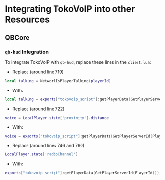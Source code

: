 # Integrating TokoVoIP into other Resources

## QBCore

### `qb-hud` Integration

To integrate TokoVoIP with `qb-hud`, replace these lines in the `client.lua`:

- Replace (around line 719)
```lua
local talking = NetworkIsPlayerTalking(playerId)
```

- With:
```lua
local talking = exports["tokovoip_script"]:getPlayerData(GetPlayerServerId(PlayerId()), "voip:talking") or 0
```

- Replace (around line 722)
```lua
voice = LocalPlayer.state['proximity'].distance
```

- With:
```lua
voice = exports["tokovoip_script"]:getPlayerData(GetPlayerServerId(PlayerId()), "voip:mode") or 0
```

- Replace (around lines 746 and 790)
```lua
LocalPlayer.state['radioChannel']
```

- With:
```lua
exports["tokovoip_script"]:getPlayerData(GetPlayerServerId(PlayerId()), "radio:channel")
```
